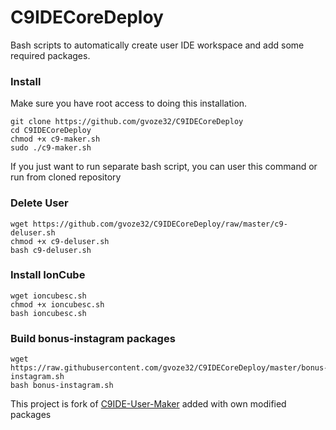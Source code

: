 # C9IDECoreDeploy

Bash scripts to automatically create user IDE workspace and add some required packages.

### Install

Make sure you have root access to doing this installation.

```
git clone https://github.com/gvoze32/C9IDECoreDeploy
cd C9IDECoreDeploy
chmod +x c9-maker.sh
sudo ./c9-maker.sh
```

If you just want to run separate bash script, you can user this command or run from cloned repository


### Delete User

```
wget https://github.com/gvoze32/C9IDECoreDeploy/raw/master/c9-deluser.sh
chmod +x c9-deluser.sh
bash c9-deluser.sh
```

### Install IonCube

```
wget ioncubesc.sh
chmod +x ioncubesc.sh
bash ioncubesc.sh
```

### Build bonus-instagram packages

```
wget https://raw.githubusercontent.com/gvoze32/C9IDECoreDeploy/master/bonus-instagram.sh
bash bonus-instagram.sh
```

This project is fork of [C9IDE-User-Maker](https://github.com/nicolasjulian/C9IDE-User-Maker) added with own modified packages